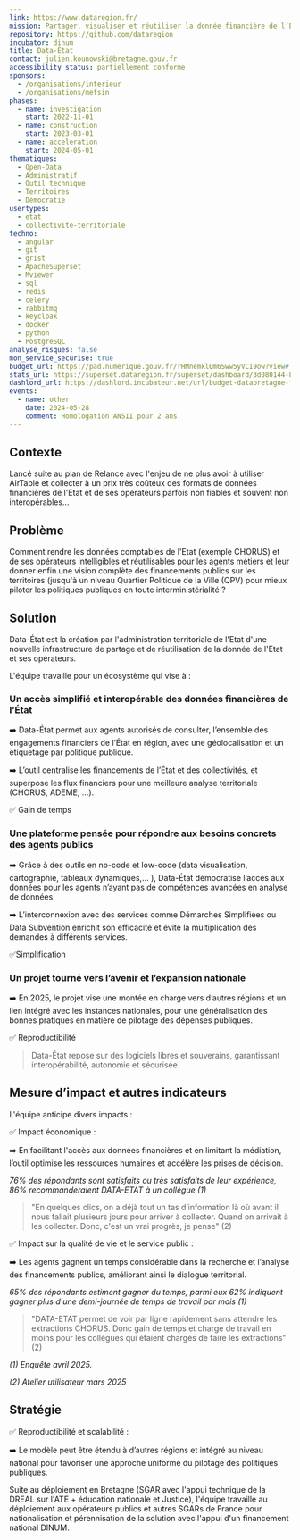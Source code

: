 ```yaml
---
link: https://www.dataregion.fr/
mission: Partager, visualiser et réutiliser la donnée financière de l’État et ses opérateurs pour mieux piloter les politiques publiques
repository: https://github.com/dataregion
incubator: dinum
title: Data-État
contact: julien.kounowski@bretagne.gouv.fr
accessibility_status: partiellement conforme
sponsors:
  - /organisations/interieur
  - /organisations/mefsin
phases:
  - name: investigation
    start: 2022-11-01
  - name: construction
    start: 2023-03-01
  - name: acceleration
    start: 2024-05-01
thematiques:
  - Open-Data
  - Administratif
  - Outil technique
  - Territoires
  - Démocratie
usertypes:
  - etat
  - collectivite-territoriale
techno:
  - angular
  - git
  - grist
  - ApacheSuperset
  - Mviewer
  - sql
  - redis
  - celery
  - rabbitmq
  - keycloak
  - docker
  - python
  - PostgreSQL
analyse_risques: false
mon_service_securise: true
budget_url: https://pad.numerique.gouv.fr/rHMnemklQm6Sww5yVCI9ow?view#
stats_url: https://superset.dataregion.fr/superset/dashboard/3d080144-845a-4a34-a072-cb470db23fe7/?permalink_key=BW8zxaWB6qr#HEADER-UJGm2fq59q
dashlord_url: https://dashlord.incubateur.net/url/budget-databretagne-fr/
events:
  - name: other
    date: 2024-05-28
    comment: Homologation ANSII pour 2 ans
---
```

## Contexte

Lancé suite au plan de Relance avec l'enjeu de ne plus avoir à utiliser AirTable et collecter à un prix très coûteux des formats de données financières de l'Etat et de ses opérateurs parfois non fiables et souvent non interopérables... 

## Problème

Comment rendre les données comptables de l'Etat (exemple CHORUS) et de ses opérateurs intelligibles et réutilisables pour les agents métiers et leur donner enfin une vision complète des financements publics sur les territoires (jusqu'à un niveau Quartier Politique de la Ville (QPV) pour mieux piloter les politiques publiques en toute interministérialité ?

## Solution

Data-État est la création par l'administration territoriale de l'Etat d'une nouvelle infrastructure de partage et de réutilisation de la donnée de l'Etat et ses opérateurs. 

L'équipe travaille pour un écosystème qui vise à :

### Un accès simplifié et interopérable des données financières de l’État

➡️ Data-État permet aux agents autorisés de consulter, l’ensemble des engagements financiers de l’État en région, avec une géolocalisation et un étiquetage par politique publique.

➡️ L’outil centralise les financements de l’État et des collectivités, et superpose les flux financiers pour une meilleure analyse territoriale (CHORUS, ADEME, ...).

✅ Gain de temps

### Une plateforme pensée pour répondre aux besoins concrets des agents publics

➡️ Grâce à des outils en no-code et low-code (data visualisation, cartographie, tableaux dynamiques,... ), Data-État démocratise l’accès aux données pour les agents n’ayant pas de compétences avancées en analyse de données.

➡️ L’interconnexion avec des services comme Démarches Simplifiées ou Data Subvention enrichit son efficacité et évite la multiplication des demandes à différents services.

✅Simplification

### Un projet tourné vers l’avenir et l’expansion nationale
➡️ En 2025, le projet vise une montée en charge vers d’autres régions et un lien intégré avec les instances nationales, pour une généralisation des bonnes pratiques en matière de pilotage des dépenses publiques.

✅ Reproductibilité



> Data-État repose sur des logiciels libres et souverains, garantissant interopérabilité, autonomie et sécurisée.


## Mesure d’impact et autres indicateurs

L'équipe anticipe divers impacts :

 ✅ Impact économique  :

➡️ En facilitant l'accès aux données financières et en limitant la médiation, l’outil optimise les ressources humaines et accélère les prises de décision.

*76% des répondants sont satisfaits ou très satisfaits de leur expérience, 86% recommanderaient DATA-ETAT à un collègue (1)*

> "En quelques clics, on a déjà tout un tas d’information là où avant il nous fallait plusieurs jours pour arriver à collecter. Quand on arrivait à les collecter. Donc, c'est un vrai progrès, je pense" (2)


✅ Impact sur la qualité de vie et le service public :

➡️ Les agents gagnent un temps considérable dans la recherche et l’analyse des financements publics, améliorant ainsi le dialogue territorial.

*65% des répondants estiment gagner du temps, parmi eux 62% indiquent gagner plus d'une demi-journée de temps de travail par mois (1)*

> "DATA-ETAT permet de voir par ligne rapidement sans attendre les extractions CHORUS. Donc gain de temps et charge de travail en moins pour les collègues qui étaient chargés de faire les extractions" (2)


*(1) Enquête avril 2025.*

*(2) Atelier utilisateur mars 2025*

## Stratégie

✅ Reproductibilité et scalabilité :

➡️ Le modèle peut être étendu à d’autres régions et intégré au niveau national pour favoriser une approche uniforme du pilotage des politiques publiques.

Suite au déploiement en Bretagne (SGAR avec l'appui technique de la DREAL sur l'ATE + éducation nationale et Justice), l'équipe travaille au déploiement aux opérateurs publics et autres SGARs de France pour nationalisation et pérennisation de la solution avec l'appui d'un financement national DINUM. 